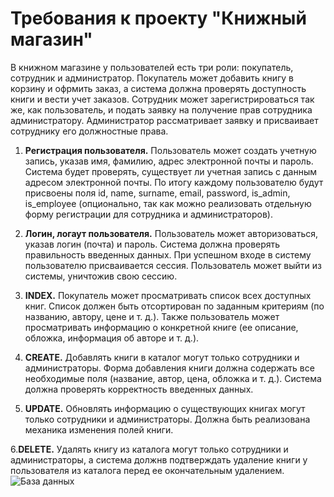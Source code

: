 # Требования к проекту "Книжный магазин"
В книжном магазине у пользователей есть три роли: покупатель, сотрудник и администратор. Покупатель может добавить книгу в корзину и офрмить заказ, а система должна 
проверять доступность книги и вести учет заказов. Сотрудник может зарегистрироваться так же, как пользователь, и подать заявку на получение прав сотрудника администратору.
Администратор рассматривает заявку и присваивает сотруднику его должностные права.

1. <b>Регистрация пользователя.</b> Пользователь может создать учетную запись, указав имя, фамилию, адрес электронной почты и пароль. Система будет проверять, существует ли
   учетная запись с данным адресом электронной почты. По итогу каждому пользователю будут присвоены поля id, name, surname, email, password, is_admin, is_employee
   (опционально, так как можно реализовать отдельную форму регистрации для сотрудника и администраторов).

2. <b>Логин, логаут пользователя.</b> Пользователь может авторизоваться, указав логин (почта) и пароль. Система должна проверять правильность введенных данных. При успешном входе
   в систему пользователю присваивается сессия. Пользователь может выйти из системы, уничтожив свою сессию.

3. <b>INDEX.</b> Покупатель может просматривать список всех доступных книг. Список должен быть отсортирован по заданным критериям (по названию, автору, цене и т. д.). Также
   пользователь может просматривать информацию о конкретной книге (ее описание, обложка, информация об авторе и т. д.).

4. <b>CREATE.</b> Добавлять книги в каталог могут только сотрудники и администраторы. Форма добавления книги должна содержать все необходимые поля (название, автор, цена, обложка и т. д.).
   Система должна проверять корректность введенных данных.

5. <b>UPDATE.</b> Обновлять информацию о существующих книгах могут только сотрудники и администраторы. Должна быть реализована механика изменения полей книги.

6.<b>DELETE.</b> Удалять книгу из каталога могут только сотрудники и администраторы, а система должнв подтверждать удаление книги у пользователя из каталога перед ее окончательным удалением.
![База данных](https://github.com/user-attachments/assets/435ae2fd-8146-4cbf-89f3-b64cb3c53a01)

